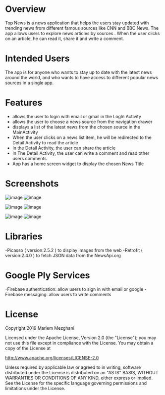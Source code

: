 # Overview
Top News is a news application that helps the users stay updated with trending news from 
different famous sources like CNN and BBC News. The app allows users to explore news
articles by sources . When the user clicks on an article, he can read it, share it and write a
comment.

# Intended Users
The app is for anyone who wants to stay up to date with the latest news around the world,
and who wants to have access to different popular news sources in a single app.

# Features
- allows the user to login with email or gmail in the LogIn Activity
- allows the user to choose a news source from the navigation drawer
- displays a list of the latest news from the chosen source in the MainActivity
- When the user clicks on a news list item, he will be redirected to the Detail Activity to read the article
- In the Detail Activity, the user can share the article
- In The Detail Activity, the user can write a comment and read other users comments
- App has a home screen widget to display the chosen News Title

# Screenshots
![image](https://user-images.githubusercontent.com/35550711/73890267-53e01780-4850-11ea-80b5-5b274b547383.png) ![image](https://user-images.githubusercontent.com/35550711/73890342-84c04c80-4850-11ea-86ba-55ace7fdf666.png)

![image](https://user-images.githubusercontent.com/35550711/73890463-cbae4200-4850-11ea-87d8-c8aa39ab122d.png) ![image](https://user-images.githubusercontent.com/35550711/73890529-f00a1e80-4850-11ea-91e2-da5c4301754e.png)

![image](https://user-images.githubusercontent.com/35550711/73890693-5000c500-4851-11ea-98ac-39d12ef3461e.png) ![image](https://user-images.githubusercontent.com/35550711/73890747-73c40b00-4851-11ea-9c95-b194f04bf86f.png)

# Libraries
-Picasso ( version:2.5.2 ) to display images from the web
-Retrofit ( version:2.4.0 ) to fetch JSON data from the NewsApi.org

# Google Ply Services
-Firebase authentication: allow users to sign in with email or google
-Firebase messaging: allow users to write comments

# License
Copyright 2019 Mariem Mezghani

Licensed under the Apache License, Version 2.0 (the "License"); you may not use this file except in compliance with the License. You may obtain a copy of the License at

http://www.apache.org/licenses/LICENSE-2.0

Unless required by applicable law or agreed to in writing, software distributed under the License is distributed on an "AS IS" BASIS, WITHOUT WARRANTIES OR CONDITIONS OF ANY KIND, either express or implied. See the License for the specific language governing permissions and limitations under the License.
